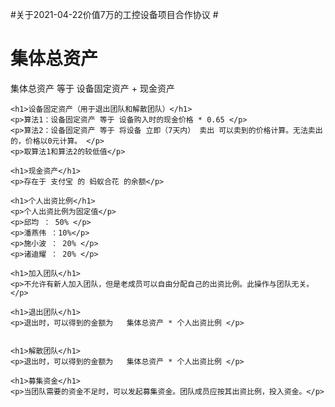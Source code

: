 #关于2021-04-22价值7万的工控设备项目合作协议
    #<h1>集体总资产</h1>
    <p>集体总资产 等于 设备固定资产 + 现金资产</p>

    <h1>设备固定资产（用于退出团队和解散团队）</h1>
    <p>算法1：设备固定资产 等于 设备购入时的现金价格 * 0.65 </p>
    <p>算法2：设备固定资产 等于 将设备 立即（7天内） 卖出 可以卖到的价格计算。无法卖出的，价格以0元计算。 </p>
    <p>取算法1和算法2的较低值</p>

    <h1>现金资产</h1>
    <p>存在于 支付宝 的 蚂蚁合花 的余额</p>

    <h1>个人出资比例</h1>
    <p>个人出资比例为固定值</p>
    <p>邱均 ： 50% </p>
    <p>潘燕伟 ：10%</p>
    <p>施小波 ： 20% </p>
    <p>诸迪耀 ： 20% </p>

    <h1>加入团队</h1>
    <p>不允许有新人加入团队，但是老成员可以自由分配自己的出资比例。此操作与团队无关。</p>

    <h1>退出团队</h1>
    <p>退出时，可以得到的金额为   集体总资产 * 个人出资比例 </p>


    <h1>解散团队</h1>
    <p>退出时，可以得到的金额为   集体总资产 * 个人出资比例 </p>

    <h1>募集资金</h1>
    <p>当团队需要的资金不足时，可以发起募集资金。团队成员应按其出资比例，投入资金。</p>

